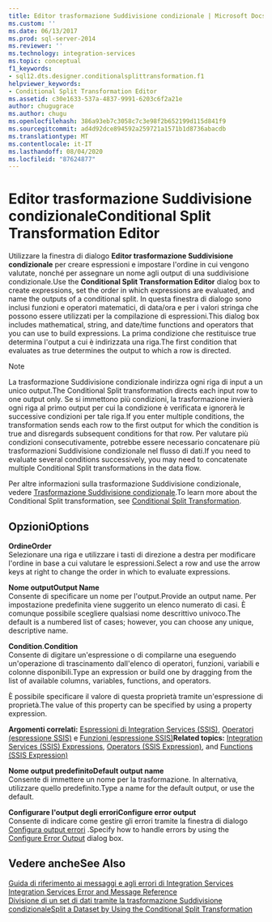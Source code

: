 ```yaml
---
title: Editor trasformazione Suddivisione condizionale | Microsoft Docs
ms.custom: ''
ms.date: 06/13/2017
ms.prod: sql-server-2014
ms.reviewer: ''
ms.technology: integration-services
ms.topic: conceptual
f1_keywords:
- sql12.dts.designer.conditionalsplittransformation.f1
helpviewer_keywords:
- Conditional Split Transformation Editor
ms.assetid: c30e1633-537a-4837-9991-6203c6f2a21e
author: chugugrace
ms.author: chugu
ms.openlocfilehash: 386a93eb7c3058c7c3e98f2b652199d115d841f9
ms.sourcegitcommit: ad4d92dce894592a259721a1571b1d8736abacdb
ms.translationtype: MT
ms.contentlocale: it-IT
ms.lasthandoff: 08/04/2020
ms.locfileid: "87624877"
---
```

# <a name="conditional-split-transformation-editor"></a><span data-ttu-id="f3639-102">Editor trasformazione Suddivisione condizionale</span><span class="sxs-lookup"><span data-stu-id="f3639-102">Conditional Split Transformation Editor</span></span>
  <span data-ttu-id="f3639-103">Utilizzare la finestra di dialogo **Editor trasformazione Suddivisione condizionale** per creare espressioni e impostare l'ordine in cui vengono valutate, nonché per assegnare un nome agli output di una suddivisione condizionale.</span><span class="sxs-lookup"><span data-stu-id="f3639-103">Use the **Conditional Split Transformation Editor** dialog box to create expressions, set the order in which expressions are evaluated, and name the outputs of a conditional split.</span></span> <span data-ttu-id="f3639-104">In questa finestra di dialogo sono inclusi funzioni e operatori matematici, di data/ora e per i valori stringa che possono essere utilizzati per la compilazione di espressioni.</span><span class="sxs-lookup"><span data-stu-id="f3639-104">This dialog box includes mathematical, string, and date/time functions and operators that you can use to build expressions.</span></span> <span data-ttu-id="f3639-105">La prima condizione che restituisce true determina l'output a cui è indirizzata una riga.</span><span class="sxs-lookup"><span data-stu-id="f3639-105">The first condition that evaluates as true determines the output to which a row is directed.</span></span>  
  
> [!NOTE]  
>  <span data-ttu-id="f3639-106">La trasformazione Suddivisione condizionale indirizza ogni riga di input a un unico output.</span><span class="sxs-lookup"><span data-stu-id="f3639-106">The Conditional Split transformation directs each input row to one output only.</span></span> <span data-ttu-id="f3639-107">Se si immettono più condizioni, la trasformazione invierà ogni riga al primo output per cui la condizione è verificata e ignorerà le successive condizioni per tale riga.</span><span class="sxs-lookup"><span data-stu-id="f3639-107">If you enter multiple conditions, the transformation sends each row to the first output for which the condition is true and disregards subsequent conditions for that row.</span></span> <span data-ttu-id="f3639-108">Per valutare più condizioni consecutivamente, potrebbe essere necessario concatenare più trasformazioni Suddivisione condizionale nel flusso di dati.</span><span class="sxs-lookup"><span data-stu-id="f3639-108">If you need to evaluate several conditions successively, you may need to concatenate multiple Conditional Split transformations in the data flow.</span></span>  
  
 <span data-ttu-id="f3639-109">Per altre informazioni sulla trasformazione Suddivisione condizionale, vedere [Trasformazione Suddivisione condizionale](data-flow/transformations/conditional-split-transformation.md).</span><span class="sxs-lookup"><span data-stu-id="f3639-109">To learn more about the Conditional Split transformation, see [Conditional Split Transformation](data-flow/transformations/conditional-split-transformation.md).</span></span>  
  
## <a name="options"></a><span data-ttu-id="f3639-110">Opzioni</span><span class="sxs-lookup"><span data-stu-id="f3639-110">Options</span></span>  
 <span data-ttu-id="f3639-111">**Ordine**</span><span class="sxs-lookup"><span data-stu-id="f3639-111">**Order**</span></span>  
 <span data-ttu-id="f3639-112">Selezionare una riga e utilizzare i tasti di direzione a destra per modificare l'ordine in base a cui valutare le espressioni.</span><span class="sxs-lookup"><span data-stu-id="f3639-112">Select a row and use the arrow keys at right to change the order in which to evaluate expressions.</span></span>  
  
 <span data-ttu-id="f3639-113">**Nome output**</span><span class="sxs-lookup"><span data-stu-id="f3639-113">**Output Name**</span></span>  
 <span data-ttu-id="f3639-114">Consente di specificare un nome per l'output.</span><span class="sxs-lookup"><span data-stu-id="f3639-114">Provide an output name.</span></span> <span data-ttu-id="f3639-115">Per impostazione predefinita viene suggerito un elenco numerato di casi. È comunque possibile scegliere qualsiasi nome descrittivo univoco.</span><span class="sxs-lookup"><span data-stu-id="f3639-115">The default is a numbered list of cases; however, you can choose any unique, descriptive name.</span></span>  
  
 <span data-ttu-id="f3639-116">**Condition**.</span><span class="sxs-lookup"><span data-stu-id="f3639-116">**Condition**</span></span>  
 <span data-ttu-id="f3639-117">Consente di digitare un'espressione o di compilarne una eseguendo un'operazione di trascinamento dall'elenco di operatori, funzioni, variabili e colonne disponibili.</span><span class="sxs-lookup"><span data-stu-id="f3639-117">Type an expression or build one by dragging from the list of available columns, variables, functions, and operators.</span></span>  
  
 <span data-ttu-id="f3639-118">È possibile specificare il valore di questa proprietà tramite un'espressione di proprietà.</span><span class="sxs-lookup"><span data-stu-id="f3639-118">The value of this property can be specified by using a property expression.</span></span>  
  
 <span data-ttu-id="f3639-119">**Argomenti correlati:**  [Espressioni di Integration Services &#40;SSIS&#41;](expressions/integration-services-ssis-expressions.md), [Operatori &#40;espressione SSIS&#41;](expressions/operators-ssis-expression.md) e [Funzioni &#40;espressione SSIS&#41;](expressions/functions-ssis-expression.md)</span><span class="sxs-lookup"><span data-stu-id="f3639-119">**Related topics:**  [Integration Services &#40;SSIS&#41; Expressions](expressions/integration-services-ssis-expressions.md), [Operators &#40;SSIS Expression&#41;](expressions/operators-ssis-expression.md), and [Functions &#40;SSIS Expression&#41;](expressions/functions-ssis-expression.md)</span></span>  
  
 <span data-ttu-id="f3639-120">**Nome output predefinito**</span><span class="sxs-lookup"><span data-stu-id="f3639-120">**Default output name**</span></span>  
 <span data-ttu-id="f3639-121">Consente di immettere un nome per la trasformazione. In alternativa, utilizzare quello predefinito.</span><span class="sxs-lookup"><span data-stu-id="f3639-121">Type a name for the default output, or use the default.</span></span>  
  
 <span data-ttu-id="f3639-122">**Configurare l'output degli errori**</span><span class="sxs-lookup"><span data-stu-id="f3639-122">**Configure error output**</span></span>  
 <span data-ttu-id="f3639-123">Consente di indicare come gestire gli errori tramite la finestra di dialogo [Configura output errori](../../2014/integration-services/configure-error-output.md) .</span><span class="sxs-lookup"><span data-stu-id="f3639-123">Specify how to handle errors by using the [Configure Error Output](../../2014/integration-services/configure-error-output.md) dialog box.</span></span>  
  
## <a name="see-also"></a><span data-ttu-id="f3639-124">Vedere anche</span><span class="sxs-lookup"><span data-stu-id="f3639-124">See Also</span></span>  
 <span data-ttu-id="f3639-125">[Guida di riferimento ai messaggi e agli errori di Integration Services](../../2014/integration-services/integration-services-error-and-message-reference.md) </span><span class="sxs-lookup"><span data-stu-id="f3639-125">[Integration Services Error and Message Reference](../../2014/integration-services/integration-services-error-and-message-reference.md) </span></span>  
 [<span data-ttu-id="f3639-126">Divisione di un set di dati tramite la trasformazione Suddivisione condizionale</span><span class="sxs-lookup"><span data-stu-id="f3639-126">Split a Dataset by Using the Conditional Split Transformation</span></span>](data-flow/transformations/split-a-dataset-by-using-the-conditional-split-transformation.md)  
  
  
